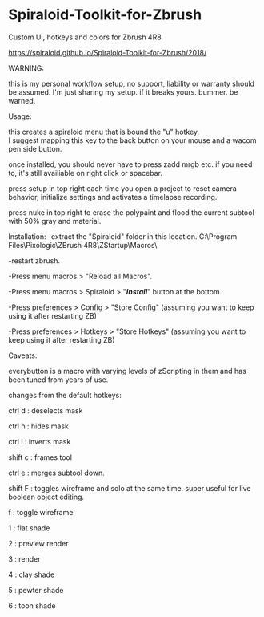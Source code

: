 # Spiraloid-Toolkit-for-Zbrush
Custom UI, hotkeys and colors for Zbrush 4R8

https://spiraloid.github.io/Spiraloid-Toolkit-for-Zbrush/2018/

WARNING:

this is my personal workflow setup, no support, liability or warranty should be assumed.  I'm just sharing my setup.  if it breaks yours.  bummer.  be warned.

Usage:

this creates a spiraloid menu that is bound the "u" hotkey.  
I suggest mapping this key to the back button on your mouse and a wacom pen side button. 

once installed, you should never have to press zadd mrgb etc.  if you need to, it's still availiable on right click or spacebar.

press setup in top right each time you open a project to reset camera behavior, initialize settings and activates a timelapse recording.

press nuke in top right to erase the polypaint and flood the current subtool with 50% gray and material.


Installation:
-extract the "Spiraloid" folder in this location.  C:\Program Files\Pixologic\ZBrush 4R8\ZStartup\Macros\

-restart zbrush.

-Press menu macros > "Reload all Macros".

-Press menu macros > Spiraloid > "_______________Install_______________"  button at the bottom.

-Press preferences > Config > "Store Config" (assuming you want to keep using it after restarting ZB)

-Press preferences > Hotkeys > "Store Hotkeys" (assuming you want to keep using it after restarting ZB)



Caveats:

everybutton is a macro with varying levels of zScripting in them and has been tuned from years of use.

changes from the default hotkeys:

ctrl d : deselects mask

ctrl h : hides mask

ctrl i : inverts mask

shift c : frames tool

ctrl e : merges subtool down.

shift F :  toggles wireframe and solo at the same time. super useful for live boolean object editing.

f : toggle wireframe

1 : flat shade

2 : preview render 

3 : render 

4 : clay shade 

5 : pewter shade 

6 : toon shade 

